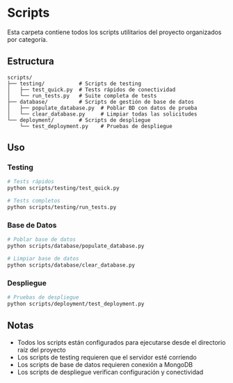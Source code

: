 # Scripts

Esta carpeta contiene todos los scripts utilitarios del proyecto organizados por categoría.

## Estructura

```
scripts/
├── testing/           # Scripts de testing
│   ├── test_quick.py  # Tests rápidos de conectividad
│   └── run_tests.py   # Suite completa de tests
├── database/          # Scripts de gestión de base de datos
│   ├── populate_database.py  # Poblar BD con datos de prueba
│   └── clear_database.py     # Limpiar todas las solicitudes
└── deployment/        # Scripts de despliegue
    └── test_deployment.py    # Pruebas de despliegue
```

## Uso

### Testing
```bash
# Tests rápidos
python scripts/testing/test_quick.py

# Tests completos
python scripts/testing/run_tests.py
```

### Base de Datos
```bash
# Poblar base de datos
python scripts/database/populate_database.py

# Limpiar base de datos
python scripts/database/clear_database.py
```

### Despliegue
```bash
# Pruebas de despliegue
python scripts/deployment/test_deployment.py
```

## Notas

- Todos los scripts están configurados para ejecutarse desde el directorio raíz del proyecto
- Los scripts de testing requieren que el servidor esté corriendo
- Los scripts de base de datos requieren conexión a MongoDB
- Los scripts de despliegue verifican configuración y conectividad 